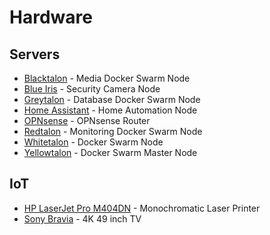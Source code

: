 # Hardware

## Servers

- [Blacktalon](blacktalon.md) - Media Docker Swarm Node
- [Blue Iris](blueiris.md) - Security Camera Node
- [Greytalon](greytalon.md) - Database Docker Swarm Node
- [Home Assistant](homeassistant.md) - Home Automation Node
- [OPNsense](opnsense.md) - OPNsense Router
- [Redtalon](redtalon.md) - Monitoring Docker Swarm Node
- [Whitetalon](whitetalon.md) - Docker Swarm Node
- [Yellowtalon](yellowtalon.md) - Docker Swarm Master Node

## IoT

- [HP LaserJet Pro M404DN](laserjetm404dn.md) - Monochromatic Laser Printer
- [Sony Bravia](yellowtalon.md) - 4K 49 inch TV
